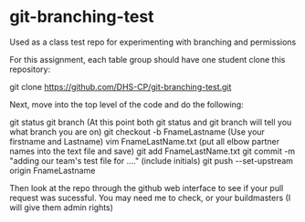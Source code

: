 # git-branching-test
Used as a class test repo for experimenting with branching and permissions

For this assignment, each table group should have one student clone this repository:

  git clone https://github.com/DHS-CP/git-branching-test.git

Next, move into the top level of the code and do the following:

 git status
 git branch                           (At this point both git status and git branch will tell you what branch you are on)
  git checkout -b FnameLastname       (Use your firstname and Lastname)
  vim FnameLastName.txt              (put all elbow partner names into the text file and save)
  git add FnameLastName.txt
  git commit -m "adding our team's test file for ...."  (include initials) 
  git push --set-upstream origin FnameLastname

  Then look at the repo through the github web interface to see if your pull request was sucessful.  You may need me to check,
  or your buildmasters (I will give them admin rights)

  

